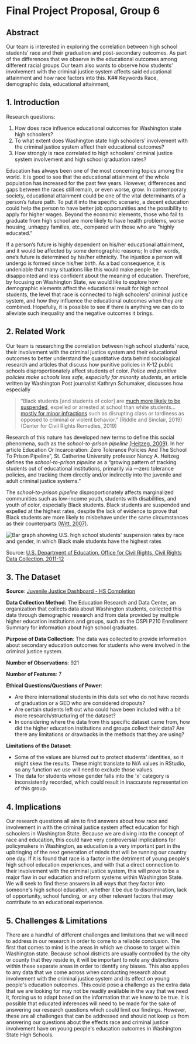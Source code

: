 # Final Project Proposal, Group 6

## Abstract
Our team is interested in exploring the correlation between high school students’ race and their graduation and post-secondary outcomes. As part of the differences that we observe in the educational outcomes among different racial groups Our team also wants to observe how students’ involvement with the criminal justice system affects said educational attainment and how race factors into this.
K## Keywords
Race, demographic data, educational attainment,

## 1. Introduction  
Research questions:
1. How does race influence educational outcomes for Washington state high schoolers?
2. To what extent does Washington state high schoolers’ involvement with the criminal justice system affect their educational outcomes?
3. How strongly is race correlated to high schoolers’ criminal justice system involvement and high school graduation rates?

Education has always been one of the most concerning topics among the world. It is good to see that the educational attainment of the whole population has increased for the past few years. However, differences and gaps between the races still remain, or even worse, grow. In contemporary society, educational attainment could be one of the vital determinants of a person’s future path. To put it into the specific scenario, a decent education could help the person to have better job opportunities and the possibility to apply for higher wages. Beyond the economic elements, those who fail to graduate from high school are more likely to have health problems, worse housing, unhappy families, etc., compared with those who are “highly educated.”

If a person’s future is highly dependent on his/her educational attainment, and it would be affected by some demographic reasons; In other words, one’s future is determined by his/her ethnicity. The injustice a person will undergo is formed since his/her birth. As a bad consequence, it is undeniable that many situations like this would make people be disappointed and less confident about the meaning of education. Therefore, by focusing on Washington State, we would like to explore how demographic elements affect the educational result for high school students, the level that race is connected to high schoolers’ criminal justice system, and how they influence the educational outcomes when they are combined. Hopefully, it is possible to see if there is anything we can do to alleviate such inequality and the negative outcomes it brings.

## 2. Related Work

Our team is researching the correlation between high school students’ race, their involvement with the criminal justice system and their educational outcomes to better understand the quantitative data behind sociological research and articles that discuss how punitive policies in K-12 public schools disproportionately affect students of color. *Police and punitive policies make schools less safe, especially for minority students*, an article written by Washington Post journalist  Kathryn Schumaker, discusses how especially
> “Black students [and students of color] are [much more likely to be suspended](https://www.pnas.org/content/116/17/8255), expelled or arrested at school than white students…[mostly for minor infractions](https://www.civilrightsproject.ucla.edu/resources/projects/center-for-civil-rights-remedies/school-to-prison-folder/federal-reports/out-of-school-and-off-track-the-overuse-of-suspensions-in-american-middle-and-high-schools) such as disrupting class or tardiness as opposed to criminal or violent behavior.” (Riddle and Sinclair, 2019) (Center for Civil Rights Remedies, 2019)

Research of this nature has developed new terms to define this social phenomena, such as the *school-to-prison pipeline* [(Heitzeg, 2009)](https://files.eric.ed.gov/fulltext/EJ870076.pdf). In her article Education Or Incarceration: Zero Tolerance Policies And The School To Prison Pipeline”, St. Catherine University professor Nancy A. Heitzeg defines the *school-to-prison pipeline* as a “growing pattern of tracking students out of educational institutions, primarily via ―zero tolerance policies, and tracking them directly and/or indirectly into the juvenile and adult criminal justice systems.”

The *school-to-prison pipeline* disproportionately affects marginalized communities such as low-income youth, students with disabilities, and youth of color, especially Black students. Black students are suspended and expelled at the highest rates, despite the lack of evidence to prove that Black students are more likely to misbehave under the same circumstances as their counterparts [(Witt, 2007)](https://www.chicagotribune.com/chi-070924discipline-story.html).

![Bar graph showing U.S. high school students' suspension rates by race and gender, in which Black male students have the highest rates](https://www.thefix.com/sites/default/files/suspension22.png)

Source: [U.S. Department of Education, Office for Civil Rights, Civil Rights Data Collection, 2011-12](https://ocrdata.ed.gov)

## 3. The Dataset
__Source__: [Juvenile Justice Dashboard - HS Completion](https://data.wa.gov/Education/Juvenile-Justice-Dashboard-HS-Completion/ej5m-hutb)

__Data Collection Method__: The Education Research and Data Center, an organization that collects data about Washington students, collected this data through demographic research and from data provided by multiple higher education institutions and groups, such as the OSPI P210 Enrollment Summary for information about high school graduates.

__Purpose of Data Collection__: The data was collected to provide information about secondary education outcomes for students who were involved in the criminal justice system.

__Number of Observations__: 921

__Number of Features__: 7

__Ethical Questions/Questions of Power__:
- Are there international students in this data set who do not have records of graduation or a GED who are considered dropouts?
- Are certain students left out who could have been included with a bit more research/structuring of the dataset?
- In considering where the data from this specific dataset came from, how did the higher education institutions and groups collect their data? Are there any limitations or drawbacks in the methods that they are using?

__Limitations of the Dataset__:
- Some of the values are blurred out to protect students’ identities, so it might skew the results. These might translate to N/A values in RStudio, so any function we use will need to exclude those values.
- The data for students whose gender falls into the \'x\' category is inconsistently recorded, which could result in inaccurate representation of this group.


## 4. Implications

Our research questions all aim to find answers about how race and involvement in with the criminal justice system affect education for high schoolers in Washington State. Because we are diving into the concept of race and education, this could have very controversial implications for policymakers in Washington, as education is a very important part in the upbringing of the next generation of minds that will be running our country one day. If it is found that race is a factor in the detriment of young people's high school education experiences, and with that a direct connection to their involvement with the criminal justice system, this will prove to be a major flaw in our education and reform systems within Washington State. We will seek to find these answers in all ways that they factor into someone's high school education, whether it be due to discrimination, lack of opportunity, school funding, or any other relevant factors that may contribute to an educational experience.

## 5. Challenges & Limitations  

There are a handful of different challenges and limitations that we will need to address in our research in order to come to a reliable conclusion. The first that comes to mind is the areas in which we choose to target within Washington state. Because school districts are usually controlled by the city or county that they reside in, it will be important to note any distinctions within these separate areas in order to identify any biases. This also applies to any data that we come across when conducting research about involvement with the criminal justice system and its effect on young people's education outcomes. This could pose a challenge as the extra data that we are looking for may not be readily available in the way that we need it, forcing us to adapt based on the information that we know to be true. It is possible that educated inferences will need to be made for the sake of answering our research questions which could limit our findings. However, these are all challenges that can be addressed and should not keep us from answering our questions about  the effects race and criminal justice involvement have on young people's education outcomes in Washington State High Schools.
